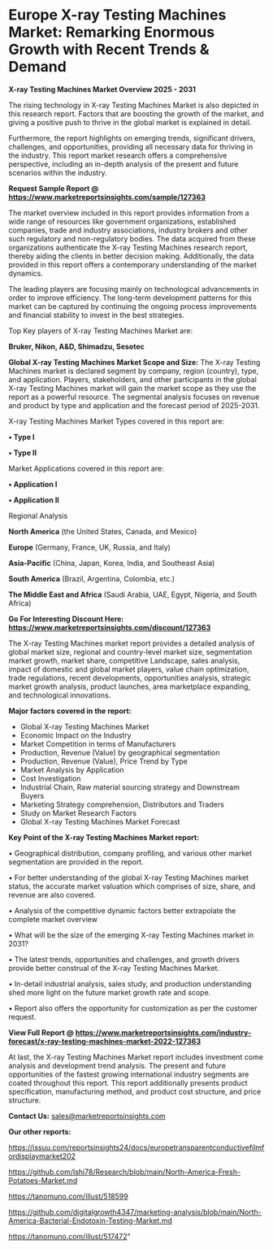 # Europe X-ray Testing Machines Market: Remarking Enormous Growth with Recent Trends & Demand

<Strong> X-ray Testing Machines Market Overview 2025 - 2031</strong>

The rising technology in X-ray Testing Machines Market is also depicted in this research report. Factors that are boosting the growth of the market, and giving a positive push to thrive in the global market is explained in detail.

Furthermore, the report highlights on emerging trends, significant drivers, challenges, and opportunities, providing all necessary data for thriving in the industry. This report market research offers a comprehensive perspective, including an in-depth analysis of the present and future scenarios within the industry.

<strong>Request Sample Report @ <a href=https://www.marketreportsinsights.com/sample/127363>https://www.marketreportsinsights.com/sample/127363</a></strong>

The market overview included in this report provides information from a wide range of resources like government organizations, established companies, trade and industry associations, industry brokers and other such regulatory and non-regulatory bodies. The data acquired from these organizations authenticate the X-ray Testing Machines research report, thereby aiding the clients in better decision making. Additionally, the data provided in this report offers a contemporary understanding of the market dynamics.

The leading players are focusing mainly on technological advancements in order to improve efficiency. The long-term development patterns for this market can be captured by continuing the ongoing process improvements and financial stability to invest in the best strategies.

Top Key players of X-ray Testing Machines Market are:

<strong>Bruker, Nikon, A&D, Shimadzu, Sesotec</strong>

<strong><b>Global X-ray Testing Machines Market Scope and Size:</b></strong>
The X-ray Testing Machines market is declared segment by company, region (country), type, and application. Players, stakeholders, and other participants in the global X-ray Testing Machines market will gain the market scope as they use the report as a powerful resource. The segmental analysis focuses on revenue and product by type and application and the forecast period of 2025-2031.

X-ray Testing Machines Market Types covered in this report are:

<strong>• Type I

• Type II</strong>

Market Applications covered in this report are:

<strong>• Application I

• Application II</strong> 

Regional Analysis

<strong>North America</strong> (the United States, Canada, and Mexico)

<strong>Europe</strong> (Germany, France, UK, Russia, and Italy)

<strong>Asia-Pacific</strong> (China, Japan, Korea, India, and Southeast Asia)

<strong>South America</strong> (Brazil, Argentina, Colombia, etc.)

<strong>The Middle East and Africa</strong> (Saudi Arabia, UAE, Egypt, Nigeria, and South Africa)

<strong>Go For Interesting Discount Here: <a href=https://www.marketreportsinsights.com/discount/127363>https://www.marketreportsinsights.com/discount/127363</a></strong>

The X-ray Testing Machines market report provides a detailed analysis of global market size, regional and country-level market size, segmentation market growth, market share, competitive Landscape, sales analysis, impact of domestic and global market players, value chain optimization, trade regulations, recent developments, opportunities analysis, strategic market growth analysis, product launches, area marketplace expanding, and technological innovations.

<strong><b>Major factors covered in the report:</b></strong>
<ul>
  <li>Global X-ray Testing Machines Market </li>
  <li>Economic Impact on the Industry</li>
  <li>Market Competition in terms of Manufacturers</li>
  <li>Production, Revenue (Value) by geographical segmentation</li>
  <li>Production, Revenue (Value), Price Trend by Type</li>
  <li>Market Analysis by Application</li>
  <li>Cost Investigation</li>
  <li>Industrial Chain, Raw material sourcing strategy and Downstream Buyers</li>
  <li>Marketing Strategy comprehension, Distributors and Traders</li>
  <li>Study on Market Research Factors</li>
  <li>Global X-ray Testing Machines Market Forecast</li>
</ul>

<strong><b>Key Point of the X-ray Testing Machines Market report:</b></strong>

• Geographical distribution, company profiling, and various other market segmentation are provided in the report.

• For better understanding of the global X-ray Testing Machines market status, the accurate market valuation which comprises of size, share, and revenue are also covered.

• Analysis of the competitive dynamic factors better extrapolate the complete market overview

• What will be the size of the emerging X-ray Testing Machines market in 2031?

• The latest trends, opportunities and challenges, and growth drivers provide better construal of the X-ray Testing Machines Market.

• In-detail industrial analysis, sales study, and production understanding shed more light on the future market growth rate and scope.

• Report also offers the opportunity for customization as per the customer request.

<strong><b>View Full Report @ <a href=https://www.marketreportsinsights.com/industry-forecast/x-ray-testing-machines-market-2022-127363>https://www.marketreportsinsights.com/industry-forecast/x-ray-testing-machines-market-2022-127363</a></b></strong>


At last, the X-ray Testing Machines Market report includes investment come analysis and development trend analysis. The present and future opportunities of the fastest growing international industry segments are coated throughout this report. This report additionally presents product specification, manufacturing method, and product cost structure, and price structure.

<strong>Contact Us:</strong>
sales@marketreportsinsights.com

<strong>Our other reports:</strong>

<a href=https://issuu.com/reportsinsights24/docs/europetransparentconductivefilmfordisplaymarket202>https://issuu.com/reportsinsights24/docs/europetransparentconductivefilmfordisplaymarket202</a>

<a href=https://github.com/Ishi78/Research/blob/main/North-America-Fresh-Potatoes-Market.md>https://github.com/Ishi78/Research/blob/main/North-America-Fresh-Potatoes-Market.md</a>

<a href=https://tanomuno.com/illust/518599>https://tanomuno.com/illust/518599</a>

<a href=https://github.com/digitalgrowth4347/marketing-analysis/blob/main/North-America-Bacterial-Endotoxin-Testing-Market.md>https://github.com/digitalgrowth4347/marketing-analysis/blob/main/North-America-Bacterial-Endotoxin-Testing-Market.md</a>

<a href=https://tanomuno.com/illust/517472>https://tanomuno.com/illust/517472</a>"
